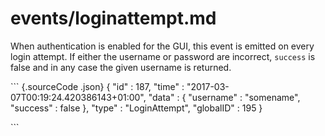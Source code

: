 # events/loginattempt.md

When authentication is enabled for the GUI, this event is emitted on every login attempt. If either the username or password are incorrect, `success` is false and in any case the given username is returned.

\`\`\` {.sourceCode .json} { "id" : 187, "time" : "2017-03-07T00:19:24.420386143+01:00", "data" : { "username" : "somename", "success" : false }, "type" : "LoginAttempt", "globalID" : 195 }

\`\`\`


